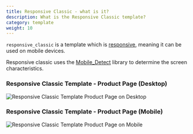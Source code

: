 ```yaml
---
title: Responsive Classic - what is it? 
description: What is the Responsive Classic template? 
category: template
weight: 10
---
```


`responsive_classic` is a template which is [responsive](/user/template/responsive/), meaning it can be used on mobile devices. 

Responsive classic uses the [Mobile_Detect](http://mobiledetect.net/) library to
determine the screen characteristics.

### Responsive Classic Template - Product Page (Desktop) 
![Responsive Classic Template Product Page on Desktop](/images/responsive_classic_desktop.png)

### Responsive Classic Template - Product Page (Mobile) 
![Responsive Classic Template Product Page on Mobile](/images/responsive_classic_full.png)

